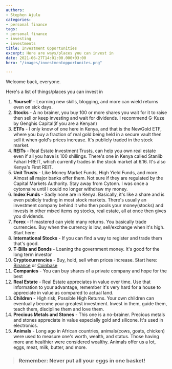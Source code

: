 ```yaml
---
authors:
- Stephen Ajulu
categories:
- personal finance
tags:
- personal finance
- investing
- investments
title: Investment Opportunities
excerpt: Here are ways/places you can invest in
date: 2021-06-27T14:01:00.000+03:00
hero: "/images/investmentopportunites.png"

---
```

Welcome back, everyone.

Here's a list of things/places you can invest in

 1. **Yourself** - Learning new skills, blogging, and more can wield returns even on sick days.
 2. **Stocks** - A no brainer, you buy 100 or more shares you wait for it to raise then sell or keep investing and wait for dividends. I recommend G-Kuze by Genghis Capital(if you are a Kenyan)
 3. **ETFs** - I only know of one here in Kenya, and that is the NewGold ETF, where you buy a fraction of real gold being held in a secure vault then sell it when gold's prices increase. It's publicly traded in the stock market.
 4. **REITs** - Real Estate Investment Trusts, can help you own real estate even if all you have is 100 shillings. There's one in Kenya called Stanlib Fahari I-REIT, which currently trades in the stock market at 6.16. It's also Kenya's First REIT.
 5. **Unit Trusts** - Like Money Market Funds, High Yield Funds, and more. Almost all major banks offer them. Not sure if they are regulated by the Capital Markets Authority. Stay away from Cytonn. I was once a cytonnaire until I could no longer withdraw my money.
 6. **Index Funds** - Sadly none are in Kenya. Basically, it's like a share and is even publicly trading in most stock markets. There's usually an investment company behind it who then pools your money(stocks) and invests in other mixed items eg stocks, real estate, all at once then gives you dividends.
 7. **Forex** - If mastered can yield many returns. You basically trade currencies. Buy when the currency is low, sell/exchange when it's high. Start here: 
 8. **International Stocks** - If you can find a way to register and trade them that's good.
 9. **T-Bills and Bonds** - Loaning the government money. It's good for the long term investor
10. **Cryptocurrencies** - Buy, hold, sell when prices increase. Start here: [Binance](https://accounts.binance.com/en/register?ref=CL2JFAB6) or [Coinbase](https://coinbase.com/join/ajulu_v)
11. **Companies** - You can buy shares of a private company and hope for the best
12. **Real Estate** - Real Estate appreciates in value over time. Use that information to your advantage, remember it's very hard for a house to appreciate in value as compared to actual land.
13. **Children** - High risk, Possible High Returns. Your own children can eventually become your greatest investment. Invest in them, guide them, teach them, discipline them and love them.
14. **Precious Metals and Stones** - This one is a no-brainer. Precious metals and stones appreciate in value especially gold and silicone. It's used in electronics.
15. **Animals** - Long ago in African countries, animals(cows, goats, chicken) were used to measure one's worth, wealth, and status. Those having more and healthier were considered wealthy. Animals offer us a lot, eggs, meat, milk, butter, and more.

> ### Remember: Never put all your eggs in one basket!
